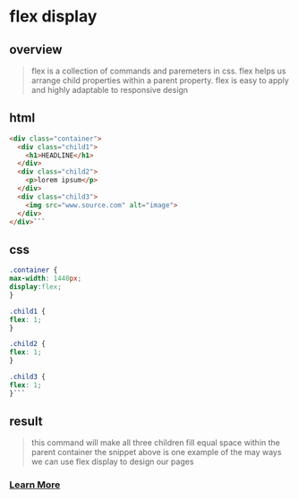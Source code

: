 # flex display

## overview

>flex is a collection of commands and paremeters in css. 
>flex helps us arrange child properties within a parent property.
>flex is easy to apply and highly adaptable to responsive design 

## html
```html
<div class="container">
  <div class="child1">
    <h1>HEADLINE</h1>
  </div>
  <div class="child2">
    <p>lorem ipsum</p>
  </div>
  <div class="child3">
    <img src="www.source.com" alt="image">
  </div>
</div>```

```
## css

```css
.container {
max-width: 1440px;
display:flex;
}

.child1 {
flex: 1;
}

.child2 {
flex: 1;
}

.child3 {
flex: 1;
}```

```
## result

>this command will make all three children fill equal space within the parent container
>the snippet above is one example of the may ways we can use flex display to design our pages


### [Learn More](https://www.youtube.com/watch?v=k32voqQhODc&list=WL&index=16)
